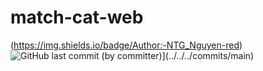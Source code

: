 # match-cat-web
(https://img.shields.io/badge/Author:-NTG_Nguyen-red)
![GitHub last commit (by committer)](https://img.shields.io/github/last-commit/KevinNitroG/NMLT-NTTMK-4-172-matrix?style=for-the-badge&color=CAEDFF)](../../../commits/main)
